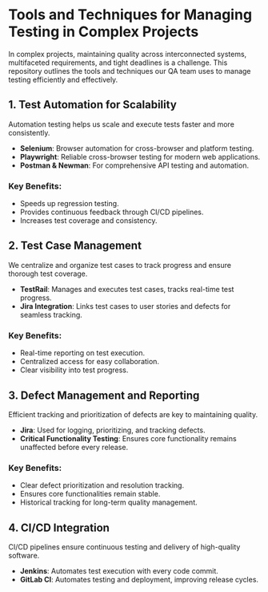 # Tools and Techniques for Managing Testing in Complex Projects

In complex projects, maintaining quality across interconnected systems, multifaceted requirements, and tight deadlines is a challenge. This repository outlines the tools and techniques our QA team uses to manage testing efficiently and effectively.

## 1. Test Automation for Scalability
Automation testing helps us scale and execute tests faster and more consistently.

- **Selenium**: Browser automation for cross-browser and platform testing.
- **Playwright**: Reliable cross-browser testing for modern web applications.
- **Postman & Newman**: For comprehensive API testing and automation.

### Key Benefits:
- Speeds up regression testing.
- Provides continuous feedback through CI/CD pipelines.
- Increases test coverage and consistency.

## 2. Test Case Management
We centralize and organize test cases to track progress and ensure thorough test coverage.

- **TestRail**: Manages and executes test cases, tracks real-time test progress.
- **Jira Integration**: Links test cases to user stories and defects for seamless tracking.

### Key Benefits:
- Real-time reporting on test execution.
- Centralized access for easy collaboration.
- Clear visibility into test progress.

## 3. Defect Management and Reporting
Efficient tracking and prioritization of defects are key to maintaining quality.

- **Jira**: Used for logging, prioritizing, and tracking defects.
- **Critical Functionality Testing**: Ensures core functionality remains unaffected before every release.

### Key Benefits:
- Clear defect prioritization and resolution tracking.
- Ensures core functionalities remain stable.
- Historical tracking for long-term quality management.

## 4. CI/CD Integration
CI/CD pipelines ensure continuous testing and delivery of high-quality software.

- **Jenkins**: Automates test execution with every code commit.
- **GitLab CI**: Automates testing and deployment, improving release cycles.
